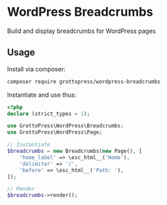 # WordPress Breadcrumbs

Build and display breadcrumbs for WordPress pages

## Usage

Install via composer:

```bash
composer require grottopress/wordpress-breadcrumbs
```

Instantiate and use thus:

```php
<?php
declare (strict_types = 1);

use GrottoPress\WordPress\Breadcrumbs;
use GrottoPress\WordPress\Page;

// Instantiate
$breadcrumbs = new Breadcrumbs(new Page(), [
    'home_label' => \esc_html__('Home'),
    'delimiter' => '/',
    'before' => \esc_html__('Path: '),
]);

// Render
$breadcrumbs->render();
```

